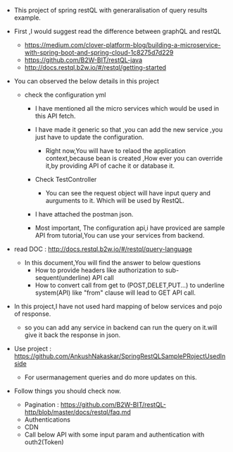 * This project of spring restQL with generaralisation of query results example.
* First ,I would suggest read the difference between graphQL and restQL 
    * https://medium.com/clover-platform-blog/building-a-microservice-with-spring-boot-and-spring-cloud-1c8275d7d229
    * https://github.com/B2W-BIT/restQL-java
    * http://docs.restql.b2w.io/#/restql/getting-started
    
* You can observed the below details in this project
    * check the configuration yml
        * I have mentioned all the micro services which would be used in this API fetch.
        * I have made it generic so that ,you can add the new service ,you just have to update the configuration.
            * Right now,You will have to relaod the application context,because bean is created ,How ever you can override it,by providing API of cache it or database it.
        
        * Check TestController
            * You can see the request object will have input query and aurguments to it. Which will be used by RestQL.
        * I have attached the postman json.
        * Most important, The configuration api,i have proviced are sample API from tutorial,You can use your services  from backend.
        
* read DOC : http://docs.restql.b2w.io/#/restql/query-language
    * In this document,You will find the answer to below questions
        * How to provide headers like  authorization  to sub-sequent(underline) API call
        * How to convert call from get to (POST,DELET,PUT...) to underline system(API) like "from" clause will lead to GET API call.
        
        
* In this project,I have not used hard mapping of below services and pojo of response.
    * so you can add any service in backend can run the query on it.will give it back the response in json.
* Use project : https://github.com/AnkushNakaskar/SpringRestQLSamplePRojectUsedInside
    * For usermanagement queries and do more updates on this.
* Follow things you should check now.
    * Pagination : https://github.com/B2W-BIT/restQL-http/blob/master/docs/restql/faq.md 
    * Authentications
    * CDN
    * Call below API with some input param and authentication with outh2(Token)
             
